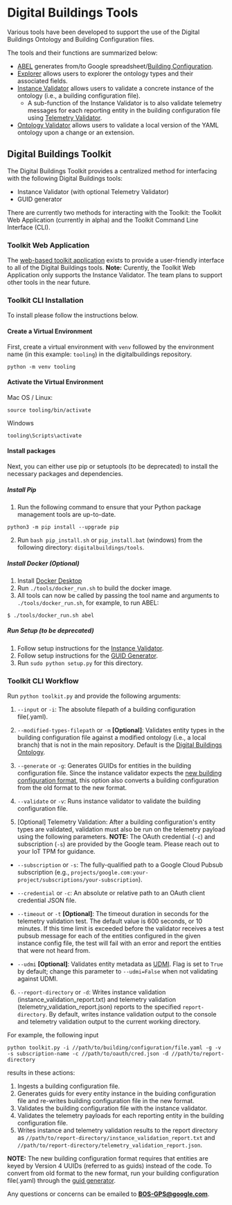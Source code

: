 # Digital Buildings Tools

Various tools have been developed to support the use of the Digital Buildings Ontology and Building Configuration files. 

The tools and their functions are summarized below:
  * [ABEL](./abel/README.md) generates from/to Google spreadsheet/[Building Configuration](../ontology/docs/building_config.md).
  * [Explorer](./explorer/README.md) allows users to explorer the ontology types and their associated fields.
  * [Instance Validator](./validators/instance_validator/README.md) allows users to validate a concrete instance of the ontology (i.e., a building configuration file).
    * A sub-function of the Instance Validator is to also validate telemetry messages for each reporting entity in the building configuration file using [Telemetry Validator](./validators/instance_validator/README.md#telemetry-validation).
  * [Ontology Validator](./validators/ontology_validator/README.md) allows users to validate a local version of the YAML ontology upon a change or an extension.

## Digital Buildings Toolkit

The Digital Buildings Toolkit provides a centralized method for interfacing with the following Digital Buildings tools:
  * Instance Validator (with optional Telemetry Validator)
  * GUID generator

There are currently two methods for interacting with the Toolkit: the Toolkit Web Application (currently in alpha) and the Toolkit Command Line Interface (CLI).

### Toolkit Web Application

The [web-based toolkit application](dbo-toolkit-app.azurewebsites.net) exists to provide a user-friendly interface to all of the Digital Buildings tools. 
**Note:** Curently, the Toolkit Web Application only supports the Instance Validator. The team plans to support other tools in the near future.

### Toolkit CLI Installation

To install please follow the instructions below.

#### Create a Virtual Environment

First, create a virtual environment with `venv` followed by the environment name (in this example: `tooling`) in the digitalbuildings repository.

```
python -m venv tooling
```


#### Activate the Virtual Environment

Mac OS / Linux:
```
source tooling/bin/activate
```

Windows
```
tooling\Scripts\activate
```
#### Install packages
Next, you can either use pip or setuptools (to be deprecated) to install the necessary packages and dependencies.

##### Install Pip
1. Run the following command to ensure that your Python package management tools are up-to-date.

```
python3 -m pip install --upgrade pip
```

2. Run `bash pip_install.sh` or `pip_install.bat` (windows) from the following directory: `digitalbuildings/tools`.

##### Install Docker (Optional)

1. Install [Docker Desktop](https://docs.docker.com/desktop/)
2. Run `./tools/docker_run.sh` to build the docker image.
3. All tools can now be called by passing the tool name and arguments to `./tools/docker_run.sh`, for example, to run ABEL:
```
$ ./tools/docker_run.sh abel
```

##### Run Setup (to be deprecated)

1. Follow setup instructions for the [Instance Validator](./validators/instance_validator).
2. Follow setup instructions for the [GUID Generator](./guid_generator).
3. Run `sudo python setup.py` for this directory.

### Toolkit CLI Workflow

Run `python toolkit.py` and provide the following arguments:

1. `--input` or `-i`: The absolute filepath of a building configuration file(.yaml).

2. `--modified-types-filepath` or `-m` **[Optional]**: Validates entity types in the building configuration file against a modified ontology (i.e., a local branch) that is not in the main repository. Default is the [Digital Buildings Ontology](https://github.com/google/digitalbuildings/tree/master/ontology/yaml).

3. `--generate` or `-g`: Generates GUIDs for entities in the building configuration file. Since the instance validator expects the [new building configuration format](https://github.com/google/digitalbuildings/blob/master/ontology/docs/building_config.md#new-format), this option also converts a building configuration from the old format to the new format.

4. `--validate` or `-v`: Runs instance validator to validate the building configuration file.

5. [Optional] Telemetry Validation: After a building configuration's entity types are validated, validation must also be run on the telemetry payload using the following parameters. **NOTE:** The OAuth credential (`-c`) and subscription (`-s`) are provided by the Google team. Please reach out to your IoT TPM for guidance.

  * `--subscription` or `-s`: The fully-qualified path to a Google Cloud Pubsub subscription (e.g., `projects/google.com:your-project/subscriptions/your-subscription`).

  * `--credential` or `-c`: An absolute or relative path to an OAuth client credential JSON file.

  * `--timeout` or `-t` **[Optional]**: The timeout duration in seconds for the telemetry validation test. The default value is 600 seconds, or 10 minutes. If this time limit is exceeded before the validator receives a test pubsub message for each of the entities configured in the given instance config file, the test will fail with an error and report the entities that were not heard from.

  * `--udmi` **[Optional]**: Validates entity metadata as [UDMI](https://github.com/faucetsdn/udmi/). Flag is set to `True` by default; change this parameter to `--udmi=False` when not validating against UDMI.

6. `--report-directory` or `-d`: Writes instance validation (instance_validation_report.txt) and telemetry validation (telemetry_validation_report.json) reports to the specified `report-directory`. By default, writes instance validation output to the console and telemetry validation output to the current working directory.

For example, the following input

```
python toolkit.py -i //path/to/building/configuration/file.yaml -g -v -s subscription-name -c //path/to/oauth/cred.json -d //path/to/report-directory
```

results in these actions:
1. Ingests a building configuration file.
2. Generates guids for every entity instance in the buiding configuration file and re-writes building configuration file in the new format.
4. Validates the building configuration file with the instance validator.
5. Validates the telemetry payloads for each reporting entity in the building configuration file.
6. Writes instance and telemetry validation results to the report directory as `//path/to/report-directory/instance_validation_report.txt` and `//path/to/report-directory/telemetry_validation_report.json`.

**NOTE:** The new building configuration format requires that entities are keyed by Version 4 UUIDs (referred to as guids) instead of the code. To convert from old format to the new format, run your building configuration file(.yaml) through the [guid generator](https://github.com/google/digitalbuildings/tree/master/tools/guid_generator).

Any questions or concerns can be emailed to **BOS-GPS@google.com**.
